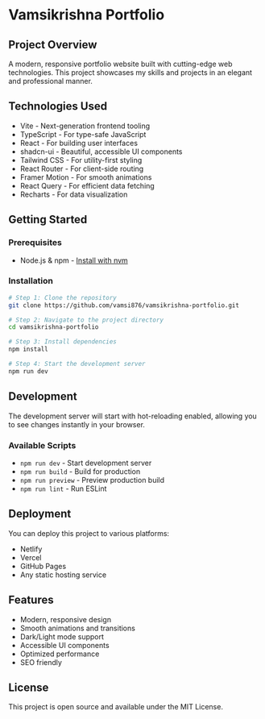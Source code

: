 # Vamsikrishna Portfolio

## Project Overview
A modern, responsive portfolio website built with cutting-edge web technologies. This project showcases my skills and projects in an elegant and professional manner.

## Technologies Used
- Vite - Next-generation frontend tooling
- TypeScript - For type-safe JavaScript
- React - For building user interfaces
- shadcn-ui - Beautiful, accessible UI components
- Tailwind CSS - For utility-first styling
- React Router - For client-side routing
- Framer Motion - For smooth animations
- React Query - For efficient data fetching
- Recharts - For data visualization

## Getting Started

### Prerequisites
- Node.js & npm - [Install with nvm](https://github.com/nvm-sh/nvm#installing-and-updating)

### Installation
```sh
# Step 1: Clone the repository
git clone https://github.com/vamsi876/vamsikrishna-portfolio.git

# Step 2: Navigate to the project directory
cd vamsikrishna-portfolio

# Step 3: Install dependencies
npm install

# Step 4: Start the development server
npm run dev
```

## Development
The development server will start with hot-reloading enabled, allowing you to see changes instantly in your browser.

### Available Scripts
- `npm run dev` - Start development server
- `npm run build` - Build for production
- `npm run preview` - Preview production build
- `npm run lint` - Run ESLint

## Deployment
You can deploy this project to various platforms:
- Netlify
- Vercel
- GitHub Pages
- Any static hosting service

## Features
- Modern, responsive design
- Smooth animations and transitions
- Dark/Light mode support
- Accessible UI components
- Optimized performance
- SEO friendly

## License
This project is open source and available under the MIT License.

